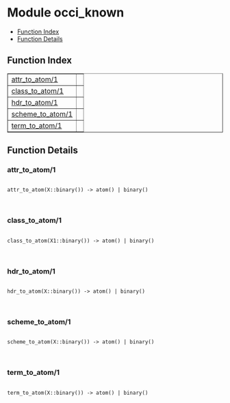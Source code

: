 

# Module occi_known #
* [Function Index](#index)
* [Function Details](#functions)

<a name="index"></a>

## Function Index ##


<table width="100%" border="1" cellspacing="0" cellpadding="2" summary="function index"><tr><td valign="top"><a href="#attr_to_atom-1">attr_to_atom/1</a></td><td></td></tr><tr><td valign="top"><a href="#class_to_atom-1">class_to_atom/1</a></td><td></td></tr><tr><td valign="top"><a href="#hdr_to_atom-1">hdr_to_atom/1</a></td><td></td></tr><tr><td valign="top"><a href="#scheme_to_atom-1">scheme_to_atom/1</a></td><td></td></tr><tr><td valign="top"><a href="#term_to_atom-1">term_to_atom/1</a></td><td></td></tr></table>


<a name="functions"></a>

## Function Details ##

<a name="attr_to_atom-1"></a>

### attr_to_atom/1 ###

<pre><code>
attr_to_atom(X::binary()) -&gt; atom() | binary()
</code></pre>
<br />

<a name="class_to_atom-1"></a>

### class_to_atom/1 ###

<pre><code>
class_to_atom(X1::binary()) -&gt; atom() | binary()
</code></pre>
<br />

<a name="hdr_to_atom-1"></a>

### hdr_to_atom/1 ###

<pre><code>
hdr_to_atom(X::binary()) -&gt; atom() | binary()
</code></pre>
<br />

<a name="scheme_to_atom-1"></a>

### scheme_to_atom/1 ###

<pre><code>
scheme_to_atom(X::binary()) -&gt; atom() | binary()
</code></pre>
<br />

<a name="term_to_atom-1"></a>

### term_to_atom/1 ###

<pre><code>
term_to_atom(X::binary()) -&gt; atom() | binary()
</code></pre>
<br />

